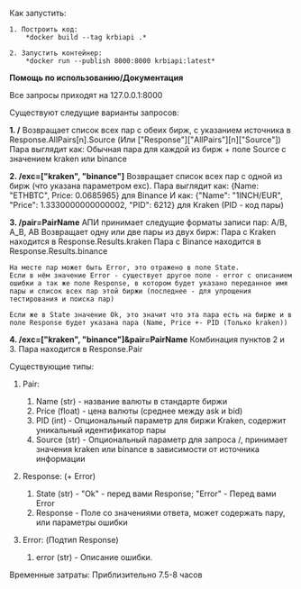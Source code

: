 Как запустить:

    1. Построить код:
        *docker build --tag krbiapi .*
    
    2. Запустить контейнер:
        *docker run --publish 8000:8000 krbiapi:latest*

**Помощь по использованию/Документация**

Все запросы приходят на 127.0.0.1:8000

Существуют следущие варианты запросов:

**1. /**
    Возвращает список всех пар с обеих бирж, с указанием источника в Response.AllPairs[n].Source (Или ["Response"]["AllPairs"][n]["Source"])
    Пара выглядит как: Обычная пара для каждой из бирж + поле Source с значением kraken или binance
    

**2. /exc=["kraken", "binance"]**
    Возвращает список всех пар с одной из бирж (что указана параметром exc).
    Пара выглядит как: {Name: "ETHBTC", Price: 0.0685965} для Binance
    И как: {"Name": "1INCH/EUR", "Price": 1.3330000000000002, "PID": 6212} для Kraken (PID - код пары)

**3. /pair=PairName**
    АПИ принимает следущие форматы записи пар: A/B, A_B, AB
    Возвращает одну или две пары из двух бирж:
    Пара с Kraken находится в Response.Results.kraken
    Пара с Binance находится в Response.Results.binance

    На месте пар может быть Error, это отражено в поле State.
    Если в нём значение Error - существует другое поле - error c описанием ошибки а так же поле Response, в котором будет указано переданное имя пары и список всех пар этой биржи (последнее - для упрощения тестирования и поиска пар)
    
    Если же в State значение Ok, это значит что эта пара есть на бирже и в поле Response будет указана пара (Name, Price +- PID (Только kraken))

**4. /exc=["kraken", "binance"]&pair=PairName**
    Комбинация пунктов 2 и 3.
    Пара находится в Response.Pair

Существующие типы:
1. Pair:
   1. Name (str) - название валюты в стандарте биржи
   2. Price (float) - цена валюты (среднее между ask и bid)
   3. PID (int) - Опциональный параметр для биржи Kraken, содержит уникальный идентификатор пары
   4. Source (str) - Опциональный параметр для запроса /, принимает значения kraken или binance в зависимости от источника информации

2. Response: (+ Error)
   1. State (str) - "Ok" - перед вами Response; "Error" - Перед вами Error
   2. Response - Поле со значениями ответа, может содержать пару, или параметры ошибки

3. Error: (Подтип Response)
   1. error (str) - Описание ошибки.

Временные затраты:
    Приблизительно 7.5-8 часов